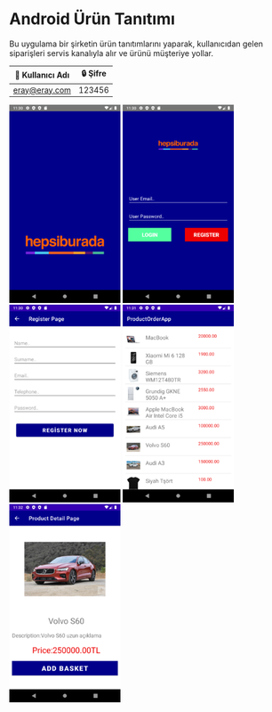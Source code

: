 # Android Ürün Tanıtımı
 Bu uygulama bir şirketin ürün tanıtımlarını yaparak, kullanıcıdan gelen siparişleri servis kanalıyla alır ve ürünü müşteriye yollar.
 
 |🧑 Kullanıcı Adı  | 🔒 Şifre |
| ------------- | ------------- |
| eray@eray.com | 123456  |


<p>
  
<a href="https://github.com/Eraycn16/Android-Urun-Tanitimi/blob/main/app_images/1.png" target="_blank">
<img src="https://github.com/Eraycn16/Android-Urun-Tanitimi/blob/main/app_images/1.png" width="200" style="max-width:100%;"></a>

<a href="https://github.com/Eraycn16/Android-Urun-Tanitimi/blob/main/app_images/2.png" target="_blank">
<img src="https://github.com/Eraycn16/Android-Urun-Tanitimi/blob/main/app_images/2.png" width="200" style="max-width:100%;"></a>
  
<a href="https://github.com/Eraycn16/Android-Urun-Tanitimi/blob/main/app_images/3.png" target="_blank">
<img src="https://github.com/Eraycn16/Android-Urun-Tanitimi/blob/main/app_images/3.png" width="200" style="max-width:100%;"></a>
  
<a href="https://github.com/Eraycn16/Android-Urun-Tanitimi/blob/main/app_images/4.png" target="_blank">
<img src="https://github.com/Eraycn16/Android-Urun-Tanitimi/blob/main/app_images/4.png" width="200" style="max-width:100%;"></a>
    
<a href="https://github.com/Eraycn16/Android-Urun-Tanitimi/blob/main/app_images/5.png" target="_blank">
<img src="https://github.com/Eraycn16/Android-Urun-Tanitimi/blob/main/app_images/5.png" width="200" style="max-width:100%;"></a>
  
</p>
